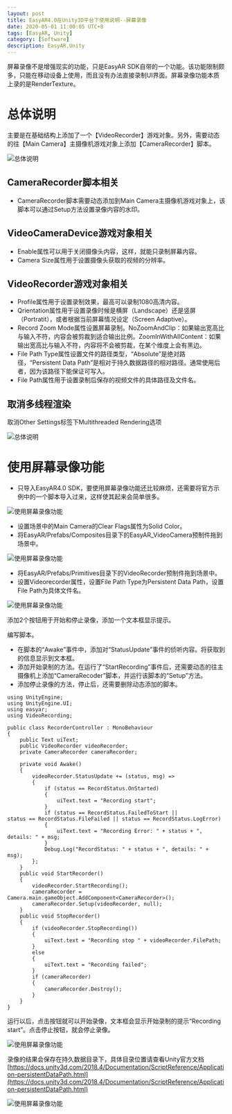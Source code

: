 ```yaml
---
layout: post
title: EasyAR4.0在Unity3D平台下使用说明--屏幕录像
date: 2020-05-01 11:00:05 UTC+8
tags: [EasyAR, Unity]
category: [Software]
description: EasyAR,Unity
---
```


屏幕录像不是增强现实的功能，只是EasyAR SDK自带的一个功能。该功能限制颇多，只能在移动设备上使用，而且没有办法直接录制UI界面。屏幕录像功能本质上录的是RenderTexture。

<!-- more -->

# 总体说明

主要是在基础结构上添加了一个【VideoRecorder】游戏对象。另外，需要动态的往【Main Camera】主摄像机游戏对象上添加【CameraRecorder】脚本。

![总体说明](/images/2020-05-01-EasyAR-Unity-Recorder-01.jpg)

## CameraRecorder脚本相关

- CameraRecorder脚本需要动态添加到Main Camera主摄像机游戏对象上，该脚本可以通过Setup方法设置录像内容的水印。

## VideoCameraDevice游戏对象相关

- Enable属性可以用于关闭摄像头内容，这样，就能只录制屏幕内容。
- Camera Size属性用于设置摄像头获取的视频的分辨率。

## VideoRecorder游戏对象相关

- Profile属性用于设置录制效果，最高可以录制1080高清内容。
- Qrientation属性用于设置录像时候是横屏（Landscape）还是竖屏（Portratit），或者根据当前屏幕情况设定（Screen Adaptive）。
- Record Zoom Mode属性设置屏幕录制。NoZoomAndClip：如果输出宽高比与输入不符，内容会被剪裁到适合输出比例。ZoomInWithAllContent：如果输出宽高比与输入不符，内容将不会被剪裁，在某个维度上会有黑边。
- File Path Type属性设置文件的路径类型，“Absolute”是绝对路径，“Persistent Data Path”是相对于持久数据路径的相对路径。通常使用后者，因为该路径下能保证可写入。
- File Path属性用于设置录制后保存的视频文件的具体路径及文件名。

## 取消多线程渲染

取消Other Settings标签下Multithreaded Rendering选项

![总体说明](/images/2020-05-01-EasyAR-Unity-Recorder-08.jpg)

# 使用屏幕录像功能

- 只导入EasyAR4.0 SDK，要使用屏幕录像功能还比较麻烦，还需要将官方示例中的一个脚本导入过来，这样使其起来会简单很多。

![使用屏幕录像功能](/images/2020-05-01-EasyAR-Unity-Recorder-02.jpg)

- 设置场景中的Main Camera的Clear Flags属性为Solid Color。
- 将EasyAR/Prefabs/Composites目录下的EasyAR_VideoCamera预制件拖到场景中。

![使用屏幕录像功能](/images/2020-05-01-EasyAR-Unity-Recorder-03.jpg)

- 将EasyAR/Prefabs/Primitives目录下的VideoRecorder预制件拖到场景中。
- 设置Videorecorder属性，设置File Path Type为Persistent Data Path，设置File Path为具体文件名。

![使用屏幕录像功能](/images/2020-05-01-EasyAR-Unity-Recorder-04.jpg)

添加2个按钮用于开始和停止录像，添加一个文本框显示提示。

编写脚本。

- 在脚本的“Awake”事件中，添加对“StatusUpdate”事件的侦听内容。将获取到的信息显示到文本框。
- 添加开始录制的方法。在运行了“StartRecording”事件后，还需要动态的往主摄像机上添加“CameraRecoder”脚本，并运行该脚本的“Setup”方法。
- 添加停止录像的方法，停止后，还需要删除动态添加的脚本。

```
using UnityEngine;
using UnityEngine.UI;
using easyar;
using VideoRecording;

public class RecorderController : MonoBehaviour
{
    public Text uiText;
    public VideoRecorder videoRecorder;
    private CameraRecorder cameraRecorder;

    private void Awake()
    {
        videoRecorder.StatusUpdate += (status, msg) =>
        {
            if (status == RecordStatus.OnStarted)
            {
                uiText.text = "Recording start";
            }
            if (status == RecordStatus.FailedToStart || 
status == RecordStatus.FileFailed || status == RecordStatus.LogError)
            {
                uiText.text = "Recording Error: " + status + ", details: " + msg;
            }
            Debug.Log("RecordStatus: " + status + ", details: " + msg);
        };
    }
    public void StartRecorder()
    {
        videoRecorder.StartRecording();
        cameraRecorder = 
Camera.main.gameObject.AddComponent<CameraRecorder>();
        cameraRecorder.Setup(videoRecorder, null);
    }
    public void StopRecorder()
    {
        if (videoRecorder.StopRecording())
        {
            uiText.text = "Recording stop " + videoRecorder.FilePath;
        }
        else
        {
            uiText.text = "Recording failed";
        }
        if (cameraRecorder)
        {
            cameraRecorder.Destroy();
        }
    }
}

```

运行以后，点击按钮就可以开始录像，文本框会显示开始录制的提示“Recording start”。点击停止按钮，就会停止录像。

![使用屏幕录像功能](/images/2020-05-01-EasyAR-Unity-Recorder-06.jpg)

录像的结果会保存在持久数据目录下，具体目录位置请查看Unity官方文档
[https://docs.unity3d.com/2018.4/Documentation/ScriptReference/Application-persistentDataPath.html](https://docs.unity3d.com/2018.4/Documentation/ScriptReference/Application-persistentDataPath.html)

![使用屏幕录像功能](/images/2020-05-01-EasyAR-Unity-Recorder-07.jpg)

